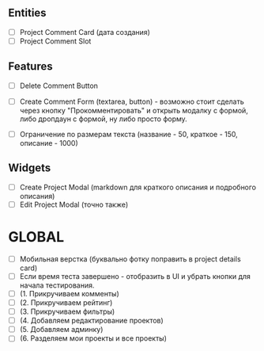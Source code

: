 ## Entities

- [ ] Project Comment Card (дата создания)
- [ ] Project Comment Slot

## Features

- [ ] Delete Comment Button
- [ ] Create Comment Form (textarea, button) - возможно стоит сделать через кнопку "Прокомментировать" и открыть модалку с формой, либо дропдаун с формой, ну либо просто форму.

- [ ] Ограничение по размерам текста (название - 50, краткое - 150, описание - 1000)


## Widgets
- [ ] Create Project Modal (markdown для краткого описания и подробного описания)
- [ ] Edit Project Modal (точно также)

# GLOBAL
- [ ] Мобильная верстка (буквально фотку поправить в project details card)
- [ ] Если время теста завершено - отобразить в UI и убрать кнопки для начала тестирования.
- [ ] (1. Прикручиваем комменты)
- [ ] (2. Прикручиваем рейтинг)
- [ ] (3. Прикручиваем фильтры)
- [ ] (4. Добавляем редактирование проектов)
- [ ] (5. Добавляем админку)
- [ ] (6. Разделяем мои проекты и все проекты)